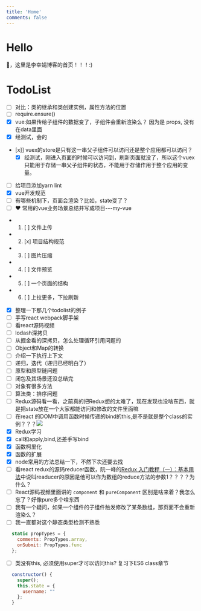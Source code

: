 ```yaml
---
title: 'Home'
comments: false
---
```


<script async defer src="https://buttons.github.io/buttons.js"></script>

# Hello

🍉，这里是李幸娟博客的首页！！！:)

# TodoList


- [ ] 对比：类的继承和类创建实例，属性方法的位置
- [ ] require.ensure()
- [x]  vue:如果传给子组件的数据变了，子组件会重新渲染么？ 因为是 props, 没有在data里面
  - [x]  经测试，会的
- [x]]  vuex的store是只有这一串父子组件可以访问还是整个应用都可以访问？
  - [x]  经测试，刚进入页面的时候可以访问到，刷新页面就没了，所以这个vuex只能用于存储一串父子组件的状态，不能用于存储作用于整个应用的变量。
- [ ]  给项目添加yarn lint
- [x]  vue开发规范
- [ ]  有哪些机制下，页面会渲染？比如，state变了？
- [ ]  ❤️ 常用的vue业务场景总结并写成项目---my-vue
  - 1. [ ] 文件上传 
  - 2. [x] 项目结构规范
  - 3. [ ] 图片压缩
  - 4. [ ] 文件预览 
  - 5. [ ] 一个页面的结构
  - 6. [ ] 上拉更多，下拉刷新
- [x]  整理一下那几个todolist的例子
- [ ]  手写react webpack脚手架
- [ ]  看react源码视频
- [ ]  lodash深拷贝
- [ ]  从掘金看的深拷贝，怎么处理循环引用问题的
- [ ]  Object和Map的转换
- [ ]  介绍一下执行上下文
- [ ]  递归，迭代（递归已经明白了）
- [ ]  原型和原型链问题
- [ ]  闭包及其场景还没总结完
- [ ]  对象有很多方法
- [ ]  算法类：排序问题
- [ ]  Redux源码看一看，之前真的把Redux想的太难了，现在发现也没啥东西，就是把state放在一个大家都能访问和修改的文件里面嘛
- [ ]  在react 的DOM中调用函数时候传递的bind的this,是不是就是整个class的实例？？？<img src='/Blog/images/react调用函数传递的this.png'>
- [x]  Redux学习
- [x]  call和apply,bind,还差手写bind
- [x]  函数柯里化
- [x]  函数的扩展
- [x]  node常用的方法总结一下，不然下次还要去找
- [ ]  看react redux的源码reducer函数，阮一峰的[Redux 入门教程（一）：基本用法](http://www.ruanyifeng.com/blog/2016/09/redux_tutorial_part_one_basic_usages.html)中说叫readucer的原因是他可以作为数组的reduce方法的参数1？？？？为什么？
- [ ]  React源码视频里面讲的 `component` 和 `pureComponent` 区别是啥来着？我怎么忘了？好像pure多个啥东西
- [ ]  我有一个疑问，如果一个组件的子组件触发修改了某条数组，那页面不会重新渲染么？
- [ ]  我一直都对这个静态类型检测不熟悉
```javascript
  static propTypes = {
    comments: PropTypes.array,
    onSubmit: PropTypes.func
  };
```
- [ ] 类没有this, 必须使用super才可以访问this? 复习下ES6 class章节
```javascript
  constructor() {
    super();
    this.state = {
      username: ""
    };
  }
```




